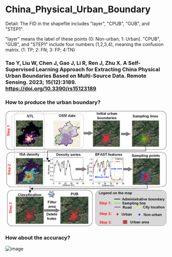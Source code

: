 # China_Physical_Urban_Boundary

Detail:
  The FID in the shapefile includes "layer", "CPUB", "GUB", and "STEP1".

  "layer" means the label of these points (0: Non-urban; 1: Urban).
  "CPUB", "GUB", and "STEP1" include four numbers (1,2,3,4), meaning the confusion matrix. 
  (1: TP; 2: FN; 3: FP; 4:TN)

### Tao Y, Liu W, Chen J, Gao J, Li R, Ren J, Zhu X. A Self-Supervised Learning Approach for Extracting China Physical Urban Boundaries Based on Multi-Source Data. Remote Sensing. 2023; 15(12):3189. https://doi.org/10.3390/rs15123189

### How to produce the urban boundary?
![image](https://github.com/yuantaogiser/China_Physical_Urban_Boundary/blob/main/Flowchart.png)

### How about the accuracy?
![image](https://github.com/yuantaogiser/China_Physical_Urban_Boundary/blob/main/Comparison.png)
